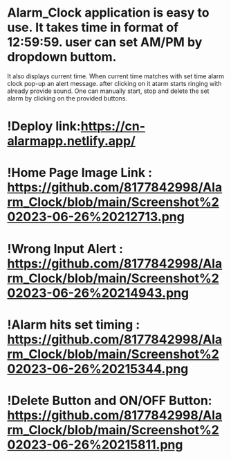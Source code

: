 # Alarm_Clock application is easy to use. It takes time in format of 12:59:59. user can set AM/PM by dropdown buttom.
 It also displays current time.
 When current time matches with set time alarm clock pop-up an alert message. after clicking on it atarm starts ringing with already provide sound.
One can manually start, stop and delete the set alarm by clicking on the provided buttons.

# !Deploy link:https://cn-alarmapp.netlify.app/

 # !Home Page Image Link : https://github.com/8177842998/Alarm_Clock/blob/main/Screenshot%202023-06-26%20212713.png
 # !Wrong Input Alert : https://github.com/8177842998/Alarm_Clock/blob/main/Screenshot%202023-06-26%20214943.png
 # !Alarm hits set timing : https://github.com/8177842998/Alarm_Clock/blob/main/Screenshot%202023-06-26%20215344.png
 # !Delete Button and ON/OFF Button: https://github.com/8177842998/Alarm_Clock/blob/main/Screenshot%202023-06-26%20215811.png
